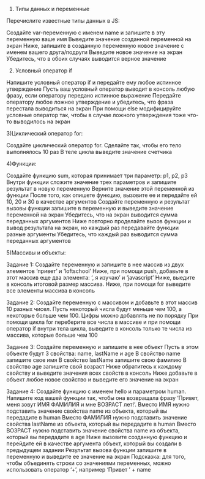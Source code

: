 1) Типы данных и переменные

Перечислите известные типы данных в JS:

Создайте var-переменную с именем name и запишите в эту переменную ваше имя
Выведите значение созданной переменной на экран
Ниже, запишите в созданную переменную новое значение с именем вашего друга/подруги
Выведите новое значение на экран
Убедитесь, что в обоих случаях выводится верное значение

2) Условный оператор if

Напишите условный оператор if и передайте ему любое истинное утверждение
Пусть ваш условный оператор выводит в консоль любую фразу, если оператору передано истинное выражение
Передайте оператору любое ложное утверждение и убедитесь, что фраза перестала выводиться на экран
При помощи else модифицируйте условные оператор так, чтобы в случае ложного утверждения тоже что-то выводилось на экран

3)Циклический оператор for:

Создайте циклический оператор for.
Сделайте так, чтобы его тело выполнялось 10 раз
В теле цикла выведите значение счетчика

4)Функции:

Создайте функцию sum, которая принимает три параметр: p1, p2, p3
Внутри функции сложите значение трех параметров и запишите результат в новую переменную
Верните значение этой переменной из функции
После того, как опишете функцию, вызовите ее и передайте ей 10, 20 и 30 в качестве аргументов
Создайте переменную и результат вызовы функции запишите в переменную и выведите значение переменной на экран
Убедитесь, что на экран выводится сумма переданных аргументов
Ниже повторно проделайте вызов функции и вывод результата на экран, но каждый раз передавайте функции разные аргументы
Убедитесь, что каждый раз выводится сумма переданных аргументов


5)Массивы и объекты:

Задание 1:
Создайте переменную и запишите в нее массив из двух элементов ‘привет’ и ‘loftschool’
Ниже, при помощи push, добавьте в этот массив еще два элемента: ‘, я изучаю’ и ‘javascript’
Ниже, выедите в консоль итоговой размер массива.
Ниже, при помощи for выведите все элементы массива в консоль

Задание 2:
Создайте переменную с массивом и добавьте в этот массив 10 разных чисел. Пусть некоторый числа будут меньше чем 100, а некоторые больше чем 100. Цифры можно добавлять не по порядку
При помощи цикла for переберите все числа в массиве и при помощи оператор if внутри тела цикла, выведите в консоль только те числа из массива, которые больше чем 100

Задание 3:
Создайте переменную и запишите в нее объект
Пусть в этом объекте будут 3 свойства: name, lastName и age
В свойство name запишите свое имя
В свойство lastName запишите свою фамилию
В свойство age запишите свой возраст
Ниже обратитесь к каждому свойству и выведите значения всех свойств в консоль
Ниже добавьте в объект любое новое свойство и выведите его значение на экран

Задание 4:
Создайте функцию с именем hello и параметром human.
Напишите код вашей функции так, чтобы она возвращала фразу ‘Привет, меня зовут ИМЯ ФАМИЛИЯ и мне ВОЗРАСТ лет!’.
Вместо ИМЯ нужно подставить значение свойства name из объекта, который вы передадите в human
Вместо ФАМИЛИЯ нужно подставить значение свойства lastName из объекта, который вы передадите в human
Вместо ВОЗРАСТ нужно подставить значение свойства name из объекта, который вы передадите в age
Ниже вызовите созданную функцию и перейдите ей в качестве аргумента объект, который вы создали в предыдущем задании
Результат вызова функции запишите в переменную и выведите ее значение на экран
Подсказка: для того, чтобы объединять строки со значениями переменных, можно использовать оператор ‘+’, например ‘Привет ’ + name


